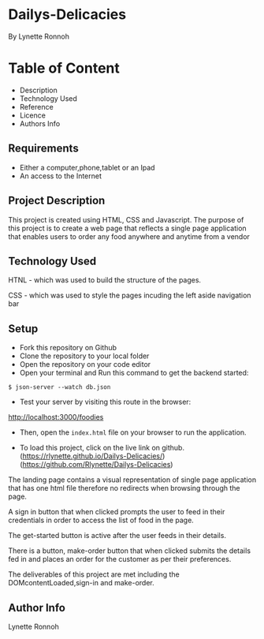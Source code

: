# Dailys-Delicacies

By Lynette Ronnoh

# Table of Content

* Description
* Technology Used
* Reference
* Licence
* Authors Info

## Requirements
* Either a computer,phone,tablet or an Ipad
* An access to the Internet

## Project Description
This project is created using HTML, CSS and Javascript.
The purpose of this project is to create a web page that reflects a single page application that enables users to order any food anywhere and anytime from a vendor

## Technology Used
HTNL - which was used to build the structure of the pages.

CSS - which was used to style the pages incuding the left aside navigation bar
## Setup

* Fork this repository on Github
* Clone the repository to your local folder
* Open the repository on your code editor
* Open your terminal and Run this command to get the backend started:

```console
$ json-server --watch db.json
```

* Test your server by visiting this route in the browser:

[http://localhost:3000/foodies](http://localhost:3000/foodies)

* Then, open the `index.html` file on your browser to run the application.

* To load  this project, click on the live link on github. 
(https://rlynette.github.io/Dailys-Delicacies/)
(https://github.com/Rlynette/Dailys-Delicacies)

The landing page contains a visual representation of single page application that has one html file therefore no redirects when browsing through the page.

A sign in button that when clicked prompts the user to feed in their credentials in order to access the list of food in the page.

The get-started button is active after the user feeds in their details.

There is a button, make-order button that when clicked submits the details fed in and places an order for the customer as per their preferences.

The deliverables of this project are met including the DOMcontentLoaded,sign-in and make-order.

## Author Info
 Lynette Ronnoh